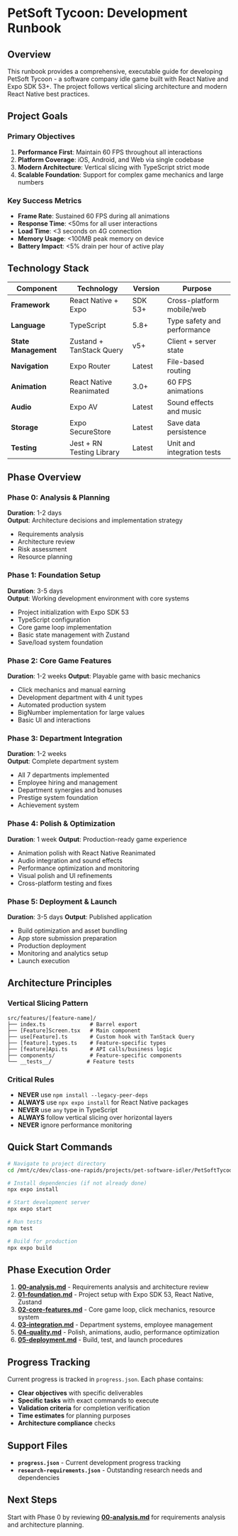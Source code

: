 # PetSoft Tycoon: Development Runbook

## Overview

This runbook provides a comprehensive, executable guide for developing PetSoft Tycoon - a software company idle game built with React Native and Expo SDK 53+. The project follows vertical slicing architecture and modern React Native best practices.

## Project Goals

### Primary Objectives
1. **Performance First**: Maintain 60 FPS throughout all interactions
2. **Platform Coverage**: iOS, Android, and Web via single codebase
3. **Modern Architecture**: Vertical slicing with TypeScript strict mode
4. **Scalable Foundation**: Support for complex game mechanics and large numbers

### Key Success Metrics
- **Frame Rate**: Sustained 60 FPS during all animations
- **Response Time**: <50ms for all user interactions  
- **Load Time**: <3 seconds on 4G connection
- **Memory Usage**: <100MB peak memory on device
- **Battery Impact**: <5% drain per hour of active play

## Technology Stack

| Component | Technology | Version | Purpose |
|-----------|------------|---------|---------|
| **Framework** | React Native + Expo | SDK 53+ | Cross-platform mobile/web |
| **Language** | TypeScript | 5.8+ | Type safety and performance |
| **State Management** | Zustand + TanStack Query | v5+ | Client + server state |
| **Navigation** | Expo Router | Latest | File-based routing |
| **Animation** | React Native Reanimated | 3.0+ | 60 FPS animations |
| **Audio** | Expo AV | Latest | Sound effects and music |
| **Storage** | Expo SecureStore | Latest | Save data persistence |
| **Testing** | Jest + RN Testing Library | Latest | Unit and integration tests |

## Phase Overview

### Phase 0: Analysis & Planning
**Duration**: 1-2 days  
**Output**: Architecture decisions and implementation strategy
- Requirements analysis
- Architecture review  
- Risk assessment
- Resource planning

### Phase 1: Foundation Setup
**Duration**: 3-5 days  
**Output**: Working development environment with core systems
- Project initialization with Expo SDK 53
- TypeScript configuration
- Core game loop implementation
- Basic state management with Zustand
- Save/load system foundation

### Phase 2: Core Game Features  
**Duration**: 1-2 weeks
**Output**: Playable game with basic mechanics
- Click mechanics and manual earning
- Development department with 4 unit types
- Automated production system
- BigNumber implementation for large values
- Basic UI and interactions

### Phase 3: Department Integration
**Duration**: 1-2 weeks  
**Output**: Complete department system
- All 7 departments implemented
- Employee hiring and management
- Department synergies and bonuses
- Prestige system foundation
- Achievement system

### Phase 4: Polish & Optimization
**Duration**: 1 week
**Output**: Production-ready game experience  
- Animation polish with React Native Reanimated
- Audio integration and sound effects
- Performance optimization and monitoring
- Visual polish and UI refinements
- Cross-platform testing and fixes

### Phase 5: Deployment & Launch
**Duration**: 3-5 days
**Output**: Published application
- Build optimization and asset bundling
- App store submission preparation
- Production deployment
- Monitoring and analytics setup
- Launch execution

## Architecture Principles

### Vertical Slicing Pattern
```
src/features/[feature-name]/
├── index.ts              # Barrel export
├── [Feature]Screen.tsx   # Main component  
├── use[Feature].ts       # Custom hook with TanStack Query
├── [feature].types.ts    # Feature-specific types
├── [feature]Api.ts       # API calls/business logic
├── components/           # Feature-specific components
└── __tests__/           # Feature tests
```

### Critical Rules
- **NEVER** use `npm install --legacy-peer-deps`
- **ALWAYS** use `npx expo install` for React Native packages
- **NEVER** use `any` type in TypeScript
- **ALWAYS** follow vertical slicing over horizontal layers
- **NEVER** ignore performance monitoring

## Quick Start Commands

```bash
# Navigate to project directory
cd /mnt/c/dev/class-one-rapids/projects/pet-software-idler/PetSoftTycoon

# Install dependencies (if not already done)
npx expo install

# Start development server
npx expo start

# Run tests
npm test

# Build for production
npx expo build
```

## Phase Execution Order

1. **[00-analysis.md](./00-analysis.md)** - Requirements analysis and architecture review
2. **[01-foundation.md](./01-foundation.md)** - Project setup with Expo SDK 53, React Native, Zustand  
3. **[02-core-features.md](./02-core-features.md)** - Core game loop, click mechanics, resource system
4. **[03-integration.md](./03-integration.md)** - Department systems, employee management
5. **[04-quality.md](./04-quality.md)** - Polish, animations, audio, performance optimization
6. **[05-deployment.md](./05-deployment.md)** - Build, test, and launch procedures

## Progress Tracking

Current progress is tracked in `progress.json`. Each phase contains:
- **Clear objectives** with specific deliverables
- **Specific tasks** with exact commands to execute
- **Validation criteria** for completion verification  
- **Time estimates** for planning purposes
- **Architecture compliance** checks

## Support Files

- **`progress.json`** - Current development progress tracking
- **`research-requirements.json`** - Outstanding research needs and dependencies

## Next Steps

Start with Phase 0 by reviewing **[00-analysis.md](./00-analysis.md)** for requirements analysis and architecture planning.